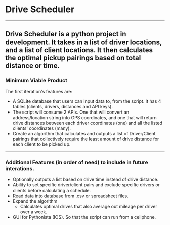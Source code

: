 # Drive Scheduler
---
Drive Scheduler is a python project in development. It takes in a list of driver locations, and a list of client locations. It then calculates the optimal pickup pairings based on total distance or time.
---
### Minimum Viable Product
The first iteration's features are:

- A SQLite database that users can input data to, from the script. It has 4 tables (clients, drivers, distances and API keys).
- The script will consume 2 APIs. One that will convert an address/location string into GPS coordinates, and one that will return drive distances between each driver coordinates (one) and all the listed clients' coordinates (many).
- Create an algorithm that calculates and outputs a list of Driver/Client pairings that collectively require the least amount of drive distance for each client to be picked up.
---
### Additional Features (in order of need) to include in future interations.
- Optionally outputs a list based on drive time instead of drive distance.
- Ability to set specific driver/client pairs and exclude specific drivers or clients before calculating a schedule.
- Read data into database from .csv or spreadsheet files.
- Expand the algorithm
    - Calculates optimal drives that also average out mileage per driver over a week.
- GUI for Pythonista (IOS). So that the script can run from a cellphone.